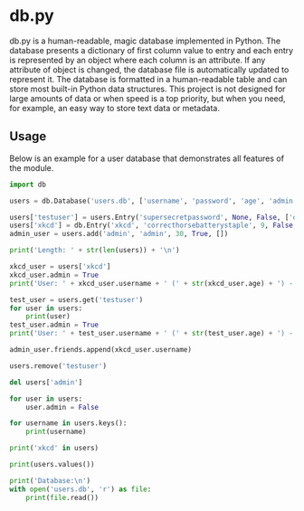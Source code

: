 db.py
=====
db.py is a human-readable, magic database implemented in Python. The database presents a dictionary of first column value to entry and each entry is represented by an object where each column is an attribute. If any attribute of object is changed, the database file is automatically updated to represent it. The database is formatted in a human-readable table and can store most built-in Python data structures. This project is not designed for large amounts of data or when speed is a top priority, but when you need, for example, an easy way to store text data or metadata.

Usage
-----
Below is an example for a user database that demonstrates all features of the module.

```python
import db

users = db.Database('users.db', ['username', 'password', 'age', 'admin', 'friends'])

users['testuser'] = users.Entry('supersecretpassword', None, False, ['olduser'])
users['xkcd'] = db.Entry('xkcd', 'correcthorsebatterystaple', 9, False, ['alice', 'bob'])
admin_user = users.add('admin', 'admin', 30, True, [])

print('Length: ' + str(len(users)) + '\n')

xkcd_user = users['xkcd']
xkcd_user.admin = True
print('User: ' + xkcd_user.username + ' (' + str(xkcd_user.age) + ') - ' + ', '.join(xkcd_user.friends) + '\n')

test_user = users.get('testuser')
for user in users:
	print(user)
test_user.admin = True
print('User: ' + test_user.username + ' (' + str(test_user.age) + ') - ' + ', '.join(test_user.friends) + '\n')

admin_user.friends.append(xkcd_user.username)

users.remove('testuser')

del users['admin']

for user in users:
    user.admin = False

for username in users.keys():
    print(username)

print('xkcd' in users)

print(users.values())

print('Database:\n')
with open('users.db', 'r') as file:
    print(file.read())
```
